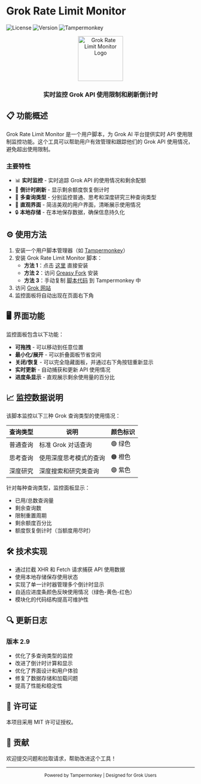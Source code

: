 # Grok Rate Limit Monitor

![License](https://img.shields.io/badge/License-MIT-blue.svg)
![Version](https://img.shields.io/badge/Version-2.9-green.svg)
![Tampermonkey](https://img.shields.io/badge/Tampermonkey-Ready-orange.svg)

<div align="center">
  <img src="./images/logo.svg" alt="Grok Rate Limit Monitor Logo" width="120" height="120">
  <h3>实时监控 Grok API 使用限制和刷新倒计时</h3>
</div>

## 📋 功能概述

Grok Rate Limit Monitor 是一个用户脚本，为 Grok AI 平台提供实时 API 使用限制监控功能。这个工具可以帮助用户有效管理和跟踪他们的 Grok API 使用情况，避免超出使用限制。

### 主要特性

- 📊 **实时监控** - 实时追踪 Grok API 的使用情况和剩余配额
- 🔄 **倒计时刷新** - 显示剩余额度恢复倒计时
- 🧠 **多查询类型** - 分别监控普通、思考和深度研究三种查询类型
- 🎯 **直观界面** - 简洁美观的用户界面，清晰展示使用情况
- 🔒 **本地存储** - 在本地保存数据，确保信息持久化

## ⚙️ 使用方法

1. 安装一个用户脚本管理器（如 [Tampermonkey](https://www.tampermonkey.net/)）
2. 安装 Grok Rate Limit Monitor 脚本：
   - **方法 1**：点击 [这里](https://github.com/wangpeng1/GrokRate/raw/main/Grok%20Rate%20Limit%20Monitor-2.9.user.js) 直接安装
   - **方法 2**：访问 [Greasy Fork](https://greasyfork.org/scripts/XXXXX) 安装
   - **方法 3**：手动复制 [脚本代码](https://github.com/wangpeng1/GrokRate/blob/main/Grok%20Rate%20Limit%20Monitor-2.9.user.js) 到 Tampermonkey 中
3. 访问 [Grok 网站](https://grok.com/)
4. 监控面板将自动出现在页面右下角

## 🖥️ 界面功能

监控面板包含以下功能：

- **可拖拽** - 可以移动到任意位置
- **最小化/展开** - 可以折叠面板节省空间
- **关闭/恢复** - 可以完全隐藏面板，并通过右下角按钮重新显示
- **实时更新** - 自动捕获和更新 API 使用情况
- **进度条显示** - 直观展示剩余使用量的百分比

## 📈 监控数据说明

该脚本监控以下三种 Grok 查询类型的使用情况：

| 查询类型 | 说明 | 颜色标识 |
|---------|------|---------|
| 普通查询 | 标准 Grok 对话查询 | 🟢 绿色 |
| 思考查询 | 使用深度思考模式的查询 | 🟠 橙色 |
| 深度研究 | 深度搜索和研究类查询 | 🟣 紫色 |

针对每种查询类型，监控面板显示：
- 已用/总数查询量
- 剩余查询数
- 限制重置周期
- 剩余额度百分比
- 额度恢复倒计时（当额度用尽时）

## 🛠️ 技术实现

- 通过拦截 XHR 和 Fetch 请求捕获 API 使用数据
- 使用本地存储保存使用状态
- 实现了单一计时器管理多个倒计时显示
- 自适应进度条颜色反映使用情况（绿色-黄色-红色）
- 模块化的代码结构提高可维护性

## 🔍 更新日志

### 版本 2.9
- 优化了多查询类型的监控
- 改进了倒计时计算和显示
- 优化了界面设计和用户体验
- 修复了数据存储和加载问题
- 提高了性能和稳定性

## 📜 许可证

本项目采用 MIT 许可证授权。

## 🙏 贡献

欢迎提交问题和拉取请求，帮助改进这个工具！

---

<div align="center">
  <sub>Powered by Tampermonkey | Designed for Grok Users</sub>
</div>
